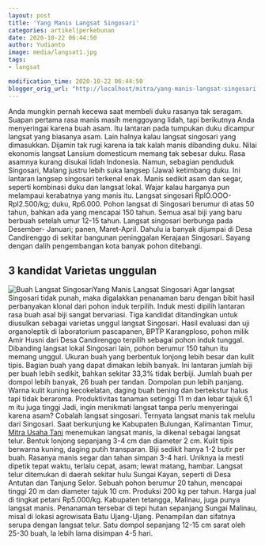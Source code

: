 ```yaml
---
layout: post
title: 'Yang Manis Langsat Singosari'
categories: artikel|perkebunan
date: 2020-10-22 06:44:50
author: Yudianto
image: media/langsat1.jpg
tags:
- langsat

modification_time: 2020-10-22 06:44:50
blogger_orig_url: "http://localhost/mitra/yang-manis-langsat-singosari.html"
---
```


Anda mungkin pernah kecewa saat membeli duku rasanya tak seragam. Suapan
pertama rasa manis masih menggoyang lidah, tapi berikutnya Anda menyeringai
karena buah asam. Itu lantaran pada tumpukan duku dicampur langsat yang
biasanya asam. Lain halnya kalau langsat singosari yang dimasukkan. Dijamin
tak rugi karena ia tak kalah manis dibanding duku. Nilai ekonomis langsat
Lansium domesticum memang tak sebesar duku. Rasa asamnya kurang disukai lidah
Indonesia. Namun, sebagian penduduk Singosari, Malang justru lebih suka
langsep (Jawa) ketimbang duku. Ini lantaran langsep singosari terkenal enak.
Manis sedikit asam dan segar, seperti kombinasi duku dan langsat lokal. Wajar
kalau harganya pun melampaui kerabatnya yang manis itu. Langsat singosari
RplO.OOO- Rpl2.500/kg; duku, Rp6.000. Pohon langsat di Singosari berumur di
atas 50 tahun, bahkan ada yang mencapai 150 tahun. Semua asal biji yang baru
berbuah setelah umur 12-15 tahun. Langsat singosari berbunga pada Desember-
Januari; panen, Maret-April. Dahulu ia banyak dijumpai di Desa Candirenggo di
sekitar bangunan peninggalan Kerajaan Singosari. Sayang dengan dalih
pengembangan kota banyak pohon ditebangi.

## 3 kandidat Varietas unggulan

![Buah Langsat
Singosari](https://1.bp.blogspot.com/-flxqELOnZvk/X5Ep4T0W6jI/AAAAAAAAD64/NTnnSsxImNgBhfjJejoBId-U67NJ5fNWwCLcBGAsYHQ/s440/langsat.jpg)Yang
Manis Langsat Singosari Agar langsat Singosari tidak punah, maka digalakkan
penanaman baru dengan bibit hasil perbanyakan klonal dari pohon induk
terpilih. Induk mesti dipilih lantaran rasa buah asal biji sangat bervariasi.
Tiga kandidat ditandingkan untuk diusulkan sebagai varietas unggul langsat
Singosari. Hasil evaluasi dan uji organoleptik di laboratorium pascapanen,
BPTP Karangploso, pohon milik Amir Husni dari Desa Candirenggo terpilih
sebagai pohon induk tunggal. Dibanding langsat lokal Singosari lain, pohon
berumur 150 tahun itu memang unggul. Ukuran buah yang berbentuk lonjong lebih
besar dan kulit tipis. Bagian buah yang dapat dimakan lebih banyak. Ini
lantaran jumlah biji per buah lebih sedikit, bahkan sekitar 33,3% tidak
berbiji. Jumlah buah per dompol lebih banyak, 26 buah per tandan. Dompolan pun
lebih panjang. Warna kulit kuning kecokelatan, daging buah bening dan
bertekstur halus tapi tidak beraroma. Produktivitas tanaman setinggi 11 m dan
lebar tajuk 6,1 m itu juga tinggi Jadi, ingin menikmati langsat tanpa perlu
menyeringai karena asam? Cobalah langsat singosari. Ternyata langsat manis tak
melulu dari Singosari. Saat berkunjung ke Kabupaten Bulungan, Kalimantan
Timur, [Mitra Usaha Tani](http://127.0.0.1/mitra) menemukan langsat manis, la
dikenal sebagai langsat telur. Bentuk lonjong sepanjang 3-4 cm dan diameter 2
cm. Kulit tipis berwarna kuning, daging putih transparan. Biji sedikit hanya
1-2 butir per buah. Rasanya manis segar dan tahan simpan 3-4 hari. Uniknya ia
mesti dipetik tepat waktu, terlalu cepat, asam; lewat matang, hambar. Langsat
telur ditemukan di daerah sekitar hulu Sungai Kayan, seperti di Desa Antutan
dan Tanjung Selor. Sebuah pohon berumur 20 tahun, mencapai tinggi 20 m dan
diameter tajuk 10 cm. Produksi 200 kg per tahun. Harga jual di tingkat petani
Rp5.000/kg. Kabupaten tetangga, Malinau, juga punya langsat manis. Penanaman
tersebar di tepi hutan sepanjang Sungai Malinau, misal di lokasi agrowisata
Batu Ujang-Ujang. Penampilan dan sifatnya serupa dengan langsat telur. Satu
dompol sepanjang 12-15 cm sarat oleh 25-30 buah, la lebih lama disimpan 4-5
hari.


